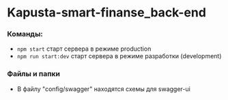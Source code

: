 # Kapusta-smart-finanse_back-end

### Команды:

- `npm start` старт сервера в режиме production
- `npm run start:dev` старт сервера в режиме разработки (development)

### Файлы и папки

- В файлу "config/swagger" находятся схемы для swagger-ui

